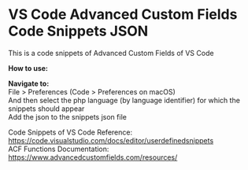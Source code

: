 # VS Code Advanced Custom Fields Code Snippets JSON
This is a code snippets of Advanced Custom Fields of VS Code

<b>How to use:</b>

<b>Navigate to:</b><br>
File > Preferences (Code > Preferences on macOS)<br>
And then select the php language (by language identifier) for which the snippets should appear<br>
Add the json to the snippets json file<br>

Code Snippets of VS Code Reference: https://code.visualstudio.com/docs/editor/userdefinedsnippets<br>
ACF Functions Documentation: https://www.advancedcustomfields.com/resources/<br>
